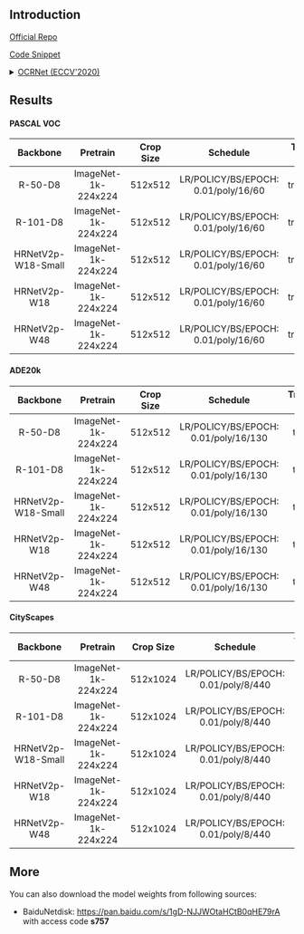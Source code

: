 ## Introduction

<a href="https://github.com/openseg-group/OCNet.pytorch">Official Repo</a>

<a href="https://github.com/SegmentationBLWX/sssegmentation/blob/main/ssseg/modules/models/segmentors/ocrnet/ocrnet.py">Code Snippet</a>

<details>
<summary align="left"><a href="https://arxiv.org/pdf/1909.11065.pdf">OCRNet (ECCV'2020)</a></summary>

```latex
@article{yuan2019object,
    title={Object-contextual representations for semantic segmentation},
    author={Yuan, Yuhui and Chen, Xilin and Wang, Jingdong},
    journal={arXiv preprint arXiv:1909.11065},
    year={2019}
}
```

</details>


## Results

#### PASCAL VOC

| Backbone           | Pretrain               | Crop Size  | Schedule                             | Train/Eval Set  | mIoU   | Download                                                                                                                                                                                                                                                                                                                                                                        |
| :-:                | :-:                    | :-:        | :-:                                  | :-:             | :-:    | :-:                                                                                                                                                                                                                                                                                                                                                                             |
| R-50-D8            | ImageNet-1k-224x224    | 512x512    | LR/POLICY/BS/EPOCH: 0.01/poly/16/60  | trainaug/val    | 76.75% | [cfg](https://raw.githubusercontent.com/SegmentationBLWX/sssegmentation/main/ssseg/configs/ocrnet/ocrnet_resnet50os8_voc.py) &#124; [model](https://github.com/SegmentationBLWX/modelstore/releases/download/ssseg_ocrnet/ocrnet_resnet50os8_voc.pth) &#124; [log](https://github.com/SegmentationBLWX/modelstore/releases/download/ssseg_ocrnet/ocrnet_resnet50os8_voc.log)    |
| R-101-D8           | ImageNet-1k-224x224    | 512x512    | LR/POLICY/BS/EPOCH: 0.01/poly/16/60  | trainaug/val    | 78.82% | [cfg](https://raw.githubusercontent.com/SegmentationBLWX/sssegmentation/main/ssseg/configs/ocrnet/ocrnet_resnet101os8_voc.py) &#124; [model](https://github.com/SegmentationBLWX/modelstore/releases/download/ssseg_ocrnet/ocrnet_resnet101os8_voc.pth) &#124; [log](https://github.com/SegmentationBLWX/modelstore/releases/download/ssseg_ocrnet/ocrnet_resnet101os8_voc.log) |
| HRNetV2p-W18-Small | ImageNet-1k-224x224    | 512x512    | LR/POLICY/BS/EPOCH: 0.01/poly/16/60  | trainaug/val    | 72.80% | [cfg](https://raw.githubusercontent.com/SegmentationBLWX/sssegmentation/main/ssseg/configs/ocrnet/ocrnet_hrnetv2w18s_voc.py) &#124; [model](https://github.com/SegmentationBLWX/modelstore/releases/download/ssseg_ocrnet/ocrnet_hrnetv2w18s_voc.pth) &#124; [log](https://github.com/SegmentationBLWX/modelstore/releases/download/ssseg_ocrnet/ocrnet_hrnetv2w18s_voc.log)    |
| HRNetV2p-W18       | ImageNet-1k-224x224    | 512x512    | LR/POLICY/BS/EPOCH: 0.01/poly/16/60  | trainaug/val    | 75.19% | [cfg](https://raw.githubusercontent.com/SegmentationBLWX/sssegmentation/main/ssseg/configs/ocrnet/ocrnet_hrnetv2w18_voc.py) &#124; [model](https://github.com/SegmentationBLWX/modelstore/releases/download/ssseg_ocrnet/ocrnet_hrnetv2w18_voc.pth) &#124; [log](https://github.com/SegmentationBLWX/modelstore/releases/download/ssseg_ocrnet/ocrnet_hrnetv2w18_voc.log)       |
| HRNetV2p-W48       | ImageNet-1k-224x224    | 512x512    | LR/POLICY/BS/EPOCH: 0.01/poly/16/60  | trainaug/val    | 78.62% | [cfg](https://raw.githubusercontent.com/SegmentationBLWX/sssegmentation/main/ssseg/configs/ocrnet/ocrnet_hrnetv2w48_voc.py) &#124; [model](https://github.com/SegmentationBLWX/modelstore/releases/download/ssseg_ocrnet/ocrnet_hrnetv2w48_voc.pth) &#124; [log](https://github.com/SegmentationBLWX/modelstore/releases/download/ssseg_ocrnet/ocrnet_hrnetv2w48_voc.log)       |

#### ADE20k

| Backbone           | Pretrain               | Crop Size  | Schedule                             | Train/Eval Set  | mIoU   | Download                                                                                                                                                                                                                                                                                                                                                                                 |
| :-:                | :-:                    | :-:        | :-:                                  | :-:             | :-:    | :-:                                                                                                                                                                                                                                                                                                                                                                                      |
| R-50-D8            | ImageNet-1k-224x224    | 512x512    | LR/POLICY/BS/EPOCH: 0.01/poly/16/130 | train/val       | 42.47% | [cfg](https://raw.githubusercontent.com/SegmentationBLWX/sssegmentation/main/ssseg/configs/ocrnet/ocrnet_resnet50os8_ade20k.py) &#124; [model](https://github.com/SegmentationBLWX/modelstore/releases/download/ssseg_ocrnet/ocrnet_resnet50os8_ade20k.pth) &#124; [log](https://github.com/SegmentationBLWX/modelstore/releases/download/ssseg_ocrnet/ocrnet_resnet50os8_ade20k.log)    |
| R-101-D8           | ImageNet-1k-224x224    | 512x512    | LR/POLICY/BS/EPOCH: 0.01/poly/16/130 | train/val       | 43.99% | [cfg](https://raw.githubusercontent.com/SegmentationBLWX/sssegmentation/main/ssseg/configs/ocrnet/ocrnet_resnet101os8_ade20k.py) &#124; [model](https://github.com/SegmentationBLWX/modelstore/releases/download/ssseg_ocrnet/ocrnet_resnet101os8_ade20k.pth) &#124; [log](https://github.com/SegmentationBLWX/modelstore/releases/download/ssseg_ocrnet/ocrnet_resnet101os8_ade20k.log) |
| HRNetV2p-W18-Small | ImageNet-1k-224x224    | 512x512    | LR/POLICY/BS/EPOCH: 0.01/poly/16/130 | train/val       | 37.35% | [cfg](https://raw.githubusercontent.com/SegmentationBLWX/sssegmentation/main/ssseg/configs/ocrnet/ocrnet_hrnetv2w18s_ade20k.py) &#124; [model](https://github.com/SegmentationBLWX/modelstore/releases/download/ssseg_ocrnet/ocrnet_hrnetv2w18s_ade20k.pth) &#124; [log](https://github.com/SegmentationBLWX/modelstore/releases/download/ssseg_ocrnet/ocrnet_hrnetv2w18s_ade20k.log)    |
| HRNetV2p-W18       | ImageNet-1k-224x224    | 512x512    | LR/POLICY/BS/EPOCH: 0.01/poly/16/130 | train/val       | 40.83% | [cfg](https://raw.githubusercontent.com/SegmentationBLWX/sssegmentation/main/ssseg/configs/ocrnet/ocrnet_hrnetv2w18_ade20k.py) &#124; [model](https://github.com/SegmentationBLWX/modelstore/releases/download/ssseg_ocrnet/ocrnet_hrnetv2w18_ade20k.pth) &#124; [log](https://github.com/SegmentationBLWX/modelstore/releases/download/ssseg_ocrnet/ocrnet_hrnetv2w18_ade20k.log)       |
| HRNetV2p-W48       | ImageNet-1k-224x224    | 512x512    | LR/POLICY/BS/EPOCH: 0.01/poly/16/130 | train/val       | 43.57% | [cfg](https://raw.githubusercontent.com/SegmentationBLWX/sssegmentation/main/ssseg/configs/ocrnet/ocrnet_hrnetv2w48_ade20k.py) &#124; [model](https://github.com/SegmentationBLWX/modelstore/releases/download/ssseg_ocrnet/ocrnet_hrnetv2w48_ade20k.pth) &#124; [log](https://github.com/SegmentationBLWX/modelstore/releases/download/ssseg_ocrnet/ocrnet_hrnetv2w48_ade20k.log)       |

#### CityScapes

| Backbone           | Pretrain               | Crop Size  | Schedule                             | Train/Eval Set  | mIoU   | Download                                                                                                                                                                                                                                                                                                                                                                                             |
| :-:                | :-:                    | :-:        | :-:                                  | :-:             | :-:    | :-:                                                                                                                                                                                                                                                                                                                                                                                                  |
| R-50-D8            | ImageNet-1k-224x224    | 512x1024   | LR/POLICY/BS/EPOCH: 0.01/poly/8/440  | train/val       | 79.40% | [cfg](https://raw.githubusercontent.com/SegmentationBLWX/sssegmentation/main/ssseg/configs/ocrnet/ocrnet_resnet50os8_cityscapes.py) &#124; [model](https://github.com/SegmentationBLWX/modelstore/releases/download/ssseg_ocrnet/ocrnet_resnet50os8_cityscapes.pth) &#124; [log](https://github.com/SegmentationBLWX/modelstore/releases/download/ssseg_ocrnet/ocrnet_resnet50os8_cityscapes.log)    |
| R-101-D8           | ImageNet-1k-224x224    | 512x1024   | LR/POLICY/BS/EPOCH: 0.01/poly/8/440  | train/val       | 80.61% | [cfg](https://raw.githubusercontent.com/SegmentationBLWX/sssegmentation/main/ssseg/configs/ocrnet/ocrnet_resnet101os8_cityscapes.py) &#124; [model](https://github.com/SegmentationBLWX/modelstore/releases/download/ssseg_ocrnet/ocrnet_resnet101os8_cityscapes.pth) &#124; [log](https://github.com/SegmentationBLWX/modelstore/releases/download/ssseg_ocrnet/ocrnet_resnet101os8_cityscapes.log) |
| HRNetV2p-W18-Small | ImageNet-1k-224x224    | 512x1024   | LR/POLICY/BS/EPOCH: 0.01/poly/8/440  | train/val       | 79.02% | [cfg](https://raw.githubusercontent.com/SegmentationBLWX/sssegmentation/main/ssseg/configs/ocrnet/ocrnet_hrnetv2w18s_cityscapes.py) &#124; [model](https://github.com/SegmentationBLWX/modelstore/releases/download/ssseg_ocrnet/ocrnet_hrnetv2w18s_cityscapes.pth) &#124; [log](https://github.com/SegmentationBLWX/modelstore/releases/download/ssseg_ocrnet/ocrnet_hrnetv2w18s_cityscapes.log)    |
| HRNetV2p-W18       | ImageNet-1k-224x224    | 512x1024   | LR/POLICY/BS/EPOCH: 0.01/poly/8/440  | train/val       | 80.77% | [cfg](https://raw.githubusercontent.com/SegmentationBLWX/sssegmentation/main/ssseg/configs/ocrnet/ocrnet_hrnetv2w18_cityscapes.py) &#124; [model](https://github.com/SegmentationBLWX/modelstore/releases/download/ssseg_ocrnet/ocrnet_hrnetv2w18_cityscapes.pth) &#124; [log](https://github.com/SegmentationBLWX/modelstore/releases/download/ssseg_ocrnet/ocrnet_hrnetv2w18_cityscapes.log)       |
| HRNetV2p-W48       | ImageNet-1k-224x224    | 512x1024   | LR/POLICY/BS/EPOCH: 0.01/poly/8/440  | train/val       | 81.56% | [cfg](https://raw.githubusercontent.com/SegmentationBLWX/sssegmentation/main/ssseg/configs/ocrnet/ocrnet_hrnetv2w48_cityscapes.py) &#124; [model](https://github.com/SegmentationBLWX/modelstore/releases/download/ssseg_ocrnet/ocrnet_hrnetv2w48_cityscapes.pth) &#124; [log](https://github.com/SegmentationBLWX/modelstore/releases/download/ssseg_ocrnet/ocrnet_hrnetv2w48_cityscapes.log)       |


## More

You can also download the model weights from following sources:

- BaiduNetdisk: https://pan.baidu.com/s/1gD-NJJWOtaHCtB0qHE79rA with access code **s757**